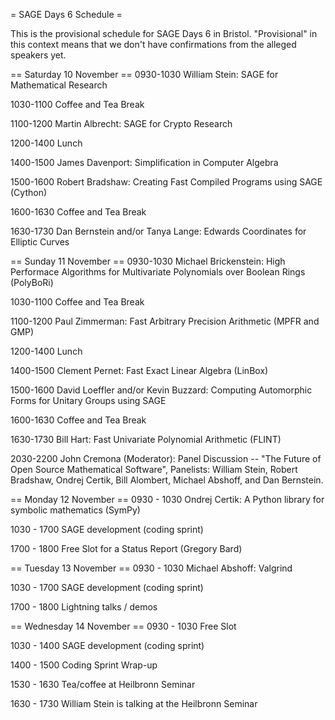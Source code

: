 = SAGE Days 6 Schedule =

This is the provisional schedule for SAGE Days 6 in Bristol. "Provisional" in this context means that we don't have confirmations from the alleged speakers yet.

== Saturday 10 November ==
0930-1030 William Stein: SAGE for Mathematical Research

1030-1100 Coffee and Tea Break

1100-1200 Martin Albrecht: SAGE for Crypto Research

1200-1400 Lunch

1400-1500 James Davenport: Simplification in Computer Algebra

1500-1600 Robert Bradshaw: Creating Fast Compiled Programs using SAGE (Cython)

1600-1630 Coffee and Tea Break

1630-1730 Dan Bernstein and/or Tanya Lange: Edwards Coordinates for Elliptic Curves 

== Sunday 11 November ==
0930-1030 Michael Brickenstein: High Performace Algorithms for Multivariate Polynomials over Boolean Rings (PolyBoRi)

1030-1100 Coffee and Tea Break

1100-1200 Paul Zimmerman:  Fast Arbitrary Precision Arithmetic (MPFR and GMP)

1200-1400 Lunch

1400-1500 Clement Pernet: Fast Exact Linear Algebra (LinBox)

1500-1600 David Loeffler and/or Kevin Buzzard: Computing Automorphic
Forms for Unitary Groups using SAGE

1600-1630 Coffee and Tea Break

1630-1730 Bill Hart: Fast Univariate Polynomial Arithmetic (FLINT)

2030-2200 John Cremona (Moderator): Panel Discussion -- "The Future of Open Source Mathematical Software", Panelists: William Stein, Robert Bradshaw, Ondrej Certik, Bill Alombert, Michael Abshoff, and Dan Bernstein.

== Monday 12 November ==
0930 - 1030 Ondrej Certik: A Python library for symbolic mathematics (SymPy)

1030 - 1700 SAGE development (coding sprint)

1700 - 1800 Free Slot for a Status Report (Gregory Bard)

== Tuesday 13 November ==
0930 - 1030 Michael Abshoff: Valgrind

1030 - 1700 SAGE development (coding sprint)

1700 - 1800 Lightning talks / demos

== Wednesday 14 November ==
0930 - 1030 Free Slot

1030 - 1400 SAGE development (coding sprint)

1400 - 1500 Coding Sprint Wrap-up

1530 - 1630 Tea/coffee at Heilbronn Seminar

1630 - 1730 William Stein is talking at the Heilbronn Seminar
